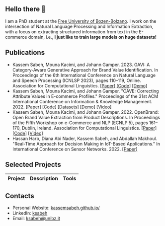 ## Hello there 👋

I am a PhD student at the [Free University of Bozen-Bolzano](https://www.unibz.it/en/faculties/engineering/bachelor-computer-science/). I work on the intersection of Natural Language Processing and Information Extraction, with a focus on extracting structured information from text in the E-commerce domain, i.e., **I just like to train large models on huge datasets!**

## Publications
- Kassem Sabeh, Mouna Kacimi, and Johann Gamper. 2023. GAVI: A Category-Aware Generative Approach for Brand Value Identification. In Proceedings of the 6th International Conference on Natural Language and Speech Processing (ICNLSP 2023), pages 110–119, Online. Association for Computational Linguistics. [[Paper]](https://aclanthology.org/2023.icnlsp-1.11/) [[Code]](https://github.com/kassemsabeh/gavi) [[Demo]](
https://bit.ly/3FHZGjU)
- Kassem Sabeh, Mouna Kacimi, and Johann Gamper. "CAVE: Correcting Attribute Values in E-commerce Profiles." Proceedings of the 31st ACM International Conference on Information & Knowledge Management. 2022. [[Paper]](https://dl.acm.org/doi/abs/10.1145/3511808.3557161) [[Code]](https://github.com/kassemsabeh/CAVE-demo) [[Datasets]](https://huggingface.co/datasets/ksabeh/cave-dataset) [[Demo]](https://kassemsabeh-cave-demo-app-fofhi8.streamlit.app/) [[Video]](https://www.youtube.com/watch?v=_3FFZh2GoS4)
- Kassem Sabeh, Mouna Kacimi, and Johann Gamper. 2022. OpenBrand: Open Brand Value Extraction from Product Descriptions. In Proceedings of the Fifth Workshop on e-Commerce and NLP (ECNLP 5), pages 161–170, Dublin, Ireland. Association for Computational Linguistics. [[Paper]](https://aclanthology.org/2022.ecnlp-1.19/) [[Code]](https://github.com/kassemsabeh/open-brand) [[Video]](https://aclanthology.org/2022.ecnlp-1.19.mp4)
- Hassan Harb, Diana Abi Nader, Kassem Sabeh, and Abdallah Makhoul. "Real-Time Approach for Decision Making in IoT-Based Applications." In International Conference on Sensor Networks. 2022. [[Paper]](https://hal.science/hal-03813004/document)

## Selected Projects

|            **Project**           |   **Description**  |   **Tools**|
|:-------------------------------------:|:-----------------:|:-----------------:|

## Contacts
- Personal Website: [kassemsabeh.github.io/](https://kassemsabeh.github.io/)
- LinkedIn: [ksabeh](https://www.linkedin.com/in/ksabeh)
- Email: ksabeh@unibz.it


<!---
kassemsabeh/kassemsabeh is a ✨ special ✨ repository because its `README.md` (this file) appears on your GitHub profile.
You can click the Preview link to take a look at your changes.
--->

